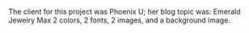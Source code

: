 The client for this project was Phoenix U;
her blog topic was: Emerald Jewelry
Max 2 colors, 2 fonts, 2 images, and a background image.